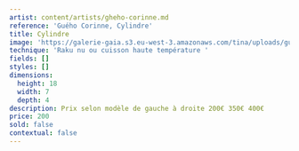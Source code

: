 ```yaml
---
artist: content/artists/gheho-corinne.md
reference: 'Guého Corinne, Cylindre'
title: Cylindre
image: 'https://galerie-gaia.s3.eu-west-3.amazonaws.com/tina/uploads/gueho-corinne/galerie-gaia-gueho-corinne-cycindres.JPG'
technique: 'Raku nu ou cuisson haute température '
fields: []
styles: []
dimensions:
  height: 18
  width: 7
  depth: 4
description: Prix selon modèle de gauche à droite 200€ 350€ 400€
price: 200
sold: false
contextual: false
---
```


